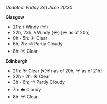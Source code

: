 *Updated: Friday 3rd June 20:30*

**Glasgow**

* 21h: :cyclone: Windy (:sunny:)
* 22h, 23h: :cyclone: Windy (:sunny:) [:sunny: as of 20h]
* 0h - 5h: :sunny: Clear
* 6h, 7h: :partly_sunny: Partly Cloudy
* 8h: :sunny: Clear

**Edinburgh**

* 21h: :sunny: Clear [:cyclone:(:sunny:) as of 20h, :sunny: as of 21h]
* 22h - 2h: :sunny: Clear
* 3h - 6h: :partly_sunny: Partly Cloudy
* 7h: :cloud: Cloudy
* 8h: :sunny: Clear
